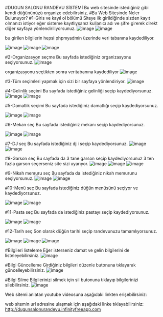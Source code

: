 #DUGUN SALONU RANDEVU SİSTEMİ
Bu web sitesinde istediğiniz gibi kendi düğününüzü organize edebilirsiniz.
#Bu Web Sitesinde Neler Bulunuyor?
#1-Giris ve kayıl ol bölümü
Siteye ilk girildiğinde sizden kayıt olmanızı istiyor eğer sisteme kayıtlıysanız kullanıcı adı ve şifre girerek direkt diğer sayfaya yönlendiriliyorsunuz.
![image](https://github.com/RukiyeBoga/DugunSalonuRandevu/assets/168567237/6b5fa312-abd0-469e-a5ad-5903b65c54c1)
![image](https://github.com/RukiyeBoga/DugunSalonuRandevu/assets/168567237/3fd9c9e6-1386-4df5-a2fe-76727ed99271)

bu girilen bilgilerin hepsi phpmyadmin üzerinde veri tabanına kaydediliyor. 

![image](https://github.com/RukiyeBoga/DugunSalonuRandevu/assets/168567237/d530e7a2-aa55-4140-8d98-f857471903ee)
![image](https://github.com/RukiyeBoga/DugunSalonuRandevu/assets/168567237/790c3a68-0ea6-48ff-a48b-ab7834316bb3)
![image](https://github.com/RukiyeBoga/DugunSalonuRandevu/assets/168567237/d2140845-cd32-46cd-9b44-5a68ff39d1fc)

#2-Organizasyon seçme
Bu sayfada istediğiniz organizasyonu seçiyorsunuz.
![image](https://github.com/RukiyeBoga/DugunSalonuRandevu/assets/168567237/f72437b6-e7f7-4da2-9438-040ff29317eb)

organizasyonu seçtikten sonra veritabanına kaydediliyor
![image](https://github.com/RukiyeBoga/DugunSalonuRandevu/assets/168567237/9754bb17-2168-45d4-8e0c-d4331f208dd9)

#3-Tüm seçimleri yapmak için sizi bir sayfaya yönlendiriyor. 
![image](https://github.com/RukiyeBoga/DugunSalonuRandevu/assets/168567237/9ea490e6-5d4c-4f37-8705-4a695baa7e0d)

#4-Gelinlik seçimi
Bu sayfada istediğiniz gelinliği seçip kaydediyorsunuz. 
![image](https://github.com/RukiyeBoga/DugunSalonuRandevu/assets/168567237/5db59652-9eaa-46ce-8d69-c2744752acc8)
![image](https://github.com/RukiyeBoga/DugunSalonuRandevu/assets/168567237/63e03834-ab3d-438e-93e2-faf01afa22bf)

#5-Damatlık seçimi 
Bu sayfada istediğiniz damatlığı seçip kaydediyorsunuz.

![image](https://github.com/RukiyeBoga/DugunSalonuRandevu/assets/168567237/dee3f029-68af-4b25-9489-ee6263b5355b)
![image](https://github.com/RukiyeBoga/DugunSalonuRandevu/assets/168567237/d740e68e-88b0-4b60-a8aa-c38b1b760a5a)

#6-Mekan seç
Bu sayfada istediğiniz mekanı seçip kaydediyorsunuz.

![image](https://github.com/RukiyeBoga/DugunSalonuRandevu/assets/168567237/3aa05a0b-b71a-48e8-b3f4-9376cb2bac47)
![image](https://github.com/RukiyeBoga/DugunSalonuRandevu/assets/168567237/fa23d5d3-72b5-40bf-b6f3-cd030a896418)

#7-DJ seç
Bu sayfada istediğiniz dj i seçip kaydediyorsunuz.
![image](https://github.com/RukiyeBoga/DugunSalonuRandevu/assets/168567237/4f5f60e6-728f-49c4-8204-cd1b3fe031e4)
![image](https://github.com/RukiyeBoga/DugunSalonuRandevu/assets/168567237/50de9d2f-088b-499d-b2b5-db42110c951d)

#8-Garson seç
Bu sayfada da 3 tane garson seçip kaydediyorsunuz 3 ten fazla garson seçerseniz site sizi uyarıyor.
![image](https://github.com/RukiyeBoga/DugunSalonuRandevu/assets/168567237/6ce67a37-dfd4-4941-898e-a36a49fecfeb)
![image](https://github.com/RukiyeBoga/DugunSalonuRandevu/assets/168567237/c596792d-e637-4e3e-8aaf-521222cbca4a)
![image](https://github.com/RukiyeBoga/DugunSalonuRandevu/assets/168567237/bb89c587-babb-47d4-bdc8-857510026d85)

#9-Nikah memuru seç
Bu sayfada da istediğiniz nikah memurunu seçiyorsunuz.
![image](https://github.com/RukiyeBoga/DugunSalonuRandevu/assets/168567237/2ed1653a-f4c8-4665-9bc0-c858852ded14)
![image](https://github.com/RukiyeBoga/DugunSalonuRandevu/assets/168567237/3493ec6f-6afd-4cbd-aa8d-aa3faea8fe7a)

#10-Menü seç
Bu sayfada istediğiniz düğün menüsünü seçiyor ve kaydediyorsunuz.

![image](https://github.com/RukiyeBoga/DugunSalonuRandevu/assets/168567237/84bdb75e-3c9d-4a5a-b432-3a56e3861e0b)
![image](https://github.com/RukiyeBoga/DugunSalonuRandevu/assets/168567237/5d42e651-0a19-42b2-ab7e-db8d0163f717)

#11-Pasta seç
Bu sayfada da istediğiniz pastayı seçip kaydediyorsunuz.

![image](https://github.com/RukiyeBoga/DugunSalonuRandevu/assets/168567237/f1533316-5d33-43e7-afe3-1bc130468a1a)
![image](https://github.com/RukiyeBoga/DugunSalonuRandevu/assets/168567237/79941df1-823a-45bc-aed4-7df32723665b)

#12-Tarih seç
Son olarak düğün tarihi seçip randevunuzu tamamlıyorsunuz.

![image](https://github.com/RukiyeBoga/DugunSalonuRandevu/assets/168567237/8f325335-ea14-4a04-b8d1-4a5996a1770d)
![image](https://github.com/RukiyeBoga/DugunSalonuRandevu/assets/168567237/1c69c52d-cd94-4e35-a614-ab5a7842ab82)
![image](https://github.com/RukiyeBoga/DugunSalonuRandevu/assets/168567237/fcbcdc74-00b1-42b3-8996-b8259cce20e2)

#Bilgileri listeleme
Eğer isterseniz damat ve gelin bilgilerini de listeleyebilirsiniz.
![image](https://github.com/RukiyeBoga/DugunSalonuRandevu/assets/168567237/6cfdaed1-9730-4394-b349-fd0c9f86a75f)


#Bilgi Güncelleme
Girdiğiniz bilgileri düzenle butonuna tıklayarak güncelleyebilirsiniz.
![image](https://github.com/RukiyeBoga/DugunSalonuRandevu/assets/168567237/beb7cb0e-84d0-4d42-904e-3c8b1f1fc9e1)

#Bilgi Silme
Bilgilerinizi silmek için sil butonuna tıklayıp bilgilerinizi silebilirsiniz.
![image](https://github.com/RukiyeBoga/DugunSalonuRandevu/assets/168567237/aacaaf2a-0eb0-41fe-9c48-f2f1e9070dee)


Web sitemi anlatan youtube videosuna aşağıdaki linkten erişebilirsiniz:


web sitemin url adresine ulaşmak için aşağıdaki linke tıklayabilirsiniz:
http://dugunsalonurandevu.infinityfreeapp.com 












